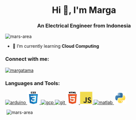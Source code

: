 <h1 align="center">Hi 👋, I'm Marga</h1>
<h3 align="center">An Electrical Engineer from Indonesia</h3>

<p align="left"> <img src="https://komarev.com/ghpvc/?username=mars-area&label=Profile%20views&color=0e75b6&style=flat" alt="mars-area" /> </p>

- 🌱 I’m currently learning **Cloud Computing**

<h3 align="left">Connect with me:</h3>
<p align="left">
<a href="https://linkedin.com/in/margatama" target="blank"><img align="center" src="https://cdn.jsdelivr.net/npm/simple-icons@3.0.1/icons/linkedin.svg" alt="margatama" height="30" width="40" /></a>
</p>

<h3 align="left">Languages and Tools:</h3>
<p align="left"> <a href="https://www.arduino.cc/" target="_blank"> <img src="https://cdn.worldvectorlogo.com/logos/arduino-1.svg" alt="arduino" width="40" height="40"/> </a> <a href="https://www.w3schools.com/css/" target="_blank"> <img src="https://raw.githubusercontent.com/devicons/devicon/master/icons/css3/css3-original-wordmark.svg" alt="css3" width="40" height="40"/> </a> <a href="https://cloud.google.com" target="_blank"> <img src="https://www.vectorlogo.zone/logos/google_cloud/google_cloud-icon.svg" alt="gcp" width="40" height="40"/> </a> <a href="https://git-scm.com/" target="_blank"> <img src="https://www.vectorlogo.zone/logos/git-scm/git-scm-icon.svg" alt="git" width="40" height="40"/> </a> <a href="https://www.w3.org/html/" target="_blank"> <img src="https://raw.githubusercontent.com/devicons/devicon/master/icons/html5/html5-original-wordmark.svg" alt="html5" width="40" height="40"/> </a> <a href="https://developer.mozilla.org/en-US/docs/Web/JavaScript" target="_blank"> <img src="https://raw.githubusercontent.com/devicons/devicon/master/icons/javascript/javascript-original.svg" alt="javascript" width="40" height="40"/> </a> <a href="https://www.mathworks.com/" target="_blank"> <img src="https://raw.githubusercontent.com/simple-icons/simple-icons/master/icons/mathworks.svg" alt="matlab" width="40" height="40"/> </a> <a href="https://www.python.org" target="_blank"> <img src="https://raw.githubusercontent.com/devicons/devicon/master/icons/python/python-original.svg" alt="python" width="40" height="40"/> </a> </p>

<p>&nbsp;<img align="center" src="https://github-readme-stats.vercel.app/api?username=mars-area&show_icons=true&theme=tokyonight&locale=en" alt="mars-area" /></p>
<!---
mars-area/mars-area is a ✨ special ✨ repository because its `README.md` (this file) appears on your GitHub profile.
You can click the Preview link to take a look at your changes.
--->
